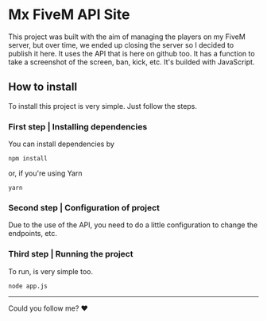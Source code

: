 # Mx FiveM API Site
This project was built with the aim of managing the players on my FiveM server, but over time, we ended up closing the server so I decided to publish it here. It uses the API that is here on github too. It has a function to take a screenshot of the screen, ban, kick, etc. It's builded with JavaScript.

## How to install
To install this project is very simple. Just follow the steps.

### First step | Installing dependencies
You can install dependencies by

```
npm install
```

or, if you're using Yarn

```
yarn
```

### Second step | Configuration of project
Due to the use of the API, you need to do a little configuration to change the endpoints, etc.

### Third step | Running the project
To run, is very simple too.

```
node app.js
```

<hr>

Could you follow me? ❤
